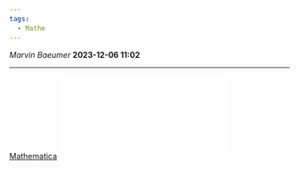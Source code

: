 ```yaml
---
tags:
  - Mathe
---
```

*Marvin Baeumer* **2023-12-06 11:02**

---
[Mathematica](Mathematica/Windrad.nb) 
![Bild](PDF/Mathe/7%20Abiturprufung%20Mathe%202021%20mHIMI.pdf)